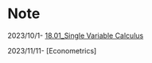 # Note
2023/10/1- [18.01_Single Variable Calculus](https://github.com/EthanWang07/Note/blob/main/MIT%2018.01%20Single%20Variable%20Calculus.pdf)

2023/11/11- [Econometrics]